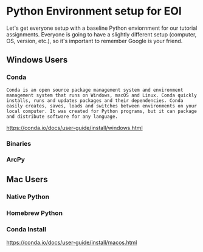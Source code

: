 # Python Environment setup for EOI

Let's get everyone setup with a baseline Python enviornment for our tutorial assignments. Everyone is going to have a slightly different setup (computer, OS, version, etc.), so it's important to remember Google is your friend.

## Windows Users

### Conda
```
Conda is an open source package management system and environment management system that runs on Windows, macOS and Linux. Conda quickly installs, runs and updates packages and their dependencies. Conda easily creates, saves, loads and switches between environments on your local computer. It was created for Python programs, but it can package and distribute software for any language.
```

https://conda.io/docs/user-guide/install/windows.html

### Binaries
### ArcPy

## Mac Users

### Native Python
### Homebrew Python
### Conda Install
https://conda.io/docs/user-guide/install/macos.html
